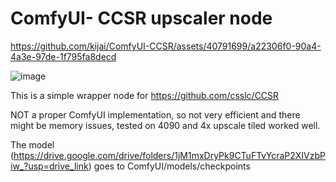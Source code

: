 # ComfyUI- CCSR upscaler node

https://github.com/kijai/ComfyUI-CCSR/assets/40791699/a22306f0-90a4-4a3e-97de-1f795fa8decd

![image](https://github.com/kijai/ComfyUI-CCSR/assets/40791699/5ea77221-441d-41b2-8ede-50c4fd1cfa4f)

This is a simple wrapper node for https://github.com/csslc/CCSR

NOT a proper ComfyUI implementation, so not very efficient and there might be memory issues, tested on 4090 and 4x upscale tiled worked well.

The model (https://drive.google.com/drive/folders/1jM1mxDryPk9CTuFTvYcraP2XIVzbPiw_?usp=drive_link) goes to ComfyUI/models/checkpoints

